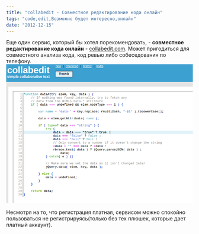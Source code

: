 ```yaml
---
title: "collabedit - Совместное редактирование кода онлайн"
tags: "code,edit,Возможно будет интересно,онлайн"
date: "2012-12-15"
---
```


Еще один сервис, который бы хотел порекомендовать, - **совместное редактирование кода онлайн** - [collabedit.com](https://collabedit.com/new). Может пригодиться для совместного анализа кода, код ревью либо собеседования по телефону. [![](images/collabedit.png "collabedit")](https://collabedit.com/fhnwb)

Несмотря на то, что регистрация платная, сервисом можно спокойно пользоваться не регистрируясь(только без тех плюшек, которые дает платный аккаунт).
